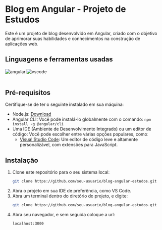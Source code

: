 # Blog em Angular - Projeto de Estudos

Este é um projeto de blog desenvolvido em Angular, criado com o objetivo de aprimorar suas habilidades e conhecimentos na construção de aplicações web.


## Linguagens e ferramentas  usadas
<div >
    <img align="center" alt="angular" src="https://img.shields.io/badge/Angular-DD0031?style=for-the-badge&logo=angular&logoColor=white">
    <img align="center" alt="vscode" src="https://img.shields.io/badge/Visual_Studio_Code-0078D4?style=for-the-badge&logo=visual%20studio%20code&logoColor=white">
</div><br/>



## Pré-requisitos

Certifique-se de ter o seguinte instalado em sua máquina:

- Node.js: [Download](https://nodejs.org/)
- Angular CLI: Você pode instalá-lo globalmente com o comando: `npm install -g @angular/cli`
- Uma IDE (Ambiente de Desenvolvimento Integrado) ou um editor de código: Você pode escolher entre várias opções populares, como:
  - [Visual Studio Code](https://code.visualstudio.com/download): Um editor de código leve e altamente personalizável, com extensões para JavaScript.
    
## Instalação

1. Clone este repositório para o seu sistema local:
   ```sh
   git clone https://github.com/seu-usuario/blog-angular-estudos.git
2. Abra o projeto em sua IDE de preferência, como VS Code.
3. Abra um terminal dentro do diretório do projeto, e digite:
   ```sh
   git clone https://github.com/seu-usuario/blog-angular-estudos.git
4. Abra seu navegador, e sem seguida coloque a url:
    ```sh
   localhost:3000
